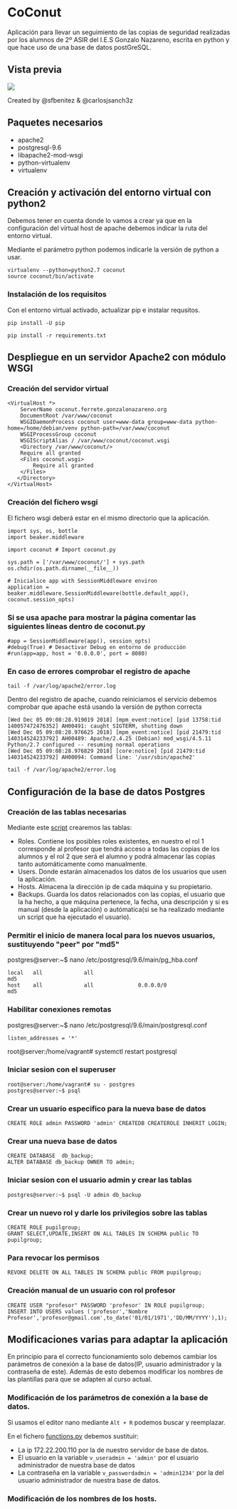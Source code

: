 # CoConut

Aplicación para llevar un seguimiento de las copias de seguridad realizadas por los alumnos de 2º ASIR del I.E.S Gonzalo Nazareno, escrita en python y que hace uso de una base de datos postGreSQL.

## Vista previa

![](http://www.charliejsanchez.com/wp-content/uploads/2017/12/example.jpg)

Created by @sfbenitez & @carlosjsanch3z

## Paquetes necesarios

- apache2
- postgresql-9.6
- libapache2-mod-wsgi
- python-virtualenv
- virtualenv

## Creación y activación del entorno virtual con python2

Debemos tener en cuenta donde lo vamos a crear ya que en la configuración del virtual host de apache debemos indicar la ruta del entorno virtual.

Mediante el parámetro python podemos indicarle la versión de python a usar.

```
virtualenv --python=python2.7 coconut
source coconut/bin/activate
```

### Instalación de los requisitos

Con el entorno virtual activado, actualizar pip e instalar requsitos.

```pip install -U pip```

```pip install -r requirements.txt```

## Despliegue en un servidor Apache2 con módulo WSGI

### Creación del servidor virtual

``` [apache]
<VirtualHost *>
    ServerName coconut.ferrete.gonzalonazareno.org
    DocumentRoot /var/www/coconut
    WSGIDaemonProcess coconut user=www-data group=www-data python-home=/home/debian/venv python-path=/var/www/coconut
    WSGIProcessGroup coconut
    WSGIScriptAlias / /var/www/coconut/coconut.wsgi
    <Directory /var/www/coconut/>
	Require all granted
	<Files coconut.wsgi>
		Require all granted
	</Files>
   </Directory>
</VirtualHost>
```

### Creación del fichero wsgi
El fichero wsgi deberá estar en el mismo directorio que la aplicación.

``` [python]
import sys, os, bottle
import beaker.middleware

import coconut # Import coconut.py

sys.path = ['/var/www/coconut/'] + sys.path
os.chdir(os.path.dirname(__file__))

# Inicialice app with SessionMiddleware environ
application = beaker.middleware.SessionMiddleware(bottle.default_app(), coconut.session_opts)
```
### Si se usa apache para mostrar la página comentar las siguientes líneas dentro de coconut.py
``` [python]
#app = SessionMiddleware(app(), session_opts)
#debug(True) # Desactivar Debug en entorno de producción
#run(app=app, host = '0.0.0.0', port = 8080)
```

### En caso de errores comprobar el registro de apache

```tail -f /var/log/apache2/error.log```

Dentro del registro de apache, cuando reiniciamos el servicio debemos comprobar que apache está usando la versión de python correcta
```
[Wed Dec 05 09:08:28.919019 2018] [mpm_event:notice] [pid 13758:tid 140057472476352] AH00491: caught SIGTERM, shutting down
[Wed Dec 05 09:08:28.976625 2018] [mpm_event:notice] [pid 21479:tid 140314524233792] AH00489: Apache/2.4.25 (Debian) mod_wsgi/4.5.11 Python/2.7 configured -- resuming normal operations
[Wed Dec 05 09:08:28.976829 2018] [core:notice] [pid 21479:tid 140314524233792] AH00094: Command line: '/usr/sbin/apache2'
```

```tail -f /var/log/apache2/error.log```

## Configuración de la base de datos Postgres

### Creación de las tablas necesarias

Mediante este [script](https://github.com/Velaa98/CoConut/blob/master/DATAdesign/build.sql) crearemos las tablas:

- Roles. Contiene los posibles roles existentes, en nuestro el rol 1 corresponde al profesor que tendrá acceso a todas las copias de los alumnos y el rol 2 que será el alumno y podrá almacenar las copias tanto automáticamente como manualmente.
- Users. Donde estarán almacenados los datos de los usuarios que usen la aplicación.
- Hosts. Almacena la dirección ip de cada máquina y su propietario.
- Backups. Guarda los datos relacionados con las copias, el usuario que la ha hecho, a que máquina pertenece, la fecha, una descripción y si es manual (desde la aplicación) o autómatica(si se ha realizado mediante un script que ha ejecutado el usuario).

### Permitir el inicio de manera local para los nuevos usuarios, sustituyendo "peer" por "md5"

postgres@server:~$ nano /etc/postgresql/9.6/main/pg_hba.conf

~~~
local   all             all                                              md5
host    all             all              0.0.0.0/0                       md5
~~~

### Habilitar conexiones remotas

postgres@server:~$ nano /etc/postgresql/9.6/main/postgresql.conf

~~~
listen_addresses = '*'
~~~

root@server:/home/vagrant# systemctl restart postgresql

### Iniciar sesion con el superuser

~~~
root@server:/home/vagrant# su - postgres
postgres@server:~$ psql
~~~

### Crear un usuario especifico para la nueva base de datos

~~~
CREATE ROLE admin PASSWORD 'admin' CREATEDB CREATEROLE INHERIT LOGIN;
~~~

### Crear una nueva base de datos

~~~
CREATE DATABASE  db_backup;
ALTER DATABASE db_backup OWNER TO admin;
~~~

### Iniciar sesion con el usuario admin y crear las tablas

~~~
postgres@server:~$ psql -U admin db_backup
~~~

### Crear un nuevo rol y darle los privilegios sobre las tablas

~~~
CREATE ROLE pupilgroup;
GRANT SELECT,UPDATE,INSERT ON ALL TABLES IN SCHEMA public TO pupilgroup;
~~~


### Para revocar los permisos

~~~
REVOKE DELETE ON ALL TABLES IN SCHEMA public FROM pupilgroup;
~~~

### Creación manual de un usuario con rol profesor

~~~
CREATE USER "profesor" PASSWORD 'profesor' IN ROLE pupilgroup;
INSERT INTO USERS values ('profesor','Nombre Profesor','profesor@gmail.com',to_date('01/01/1971','DD/MM/YYYY'),1);
~~~

## Modificaciones varias para adaptar la aplicación

En principio para el correcto funcionamiento solo debemos cambiar los parámetros de conexión a la base de datos(IP, usuario administrador y la contraseña de este). Además de esto debemos modificar los nombres de las plantillas para que se adapten al curso actual.

### Modificación de los parámetros de conexión a la base de datos.

Si usamos el editor nano mediante ```Alt + R``` podemos buscar y reemplazar.

En el fichero [functions.py](https://github.com/Velaa98/CoConut/blob/master/app/functions.py) debemos sustituir:

- La ip 172.22.200.110 por la de nuestro servidor de base de datos.
- El usuario en la variable ```v_useradmin = 'admin'``` por el usuario administrador de nuestra base de datos
- La contraseña en la variable  ```v_passwordadmin = 'admin1234'``` por la del usuario administrador de nuestra base de datos.

### Modificación de los nombres de los hosts.

